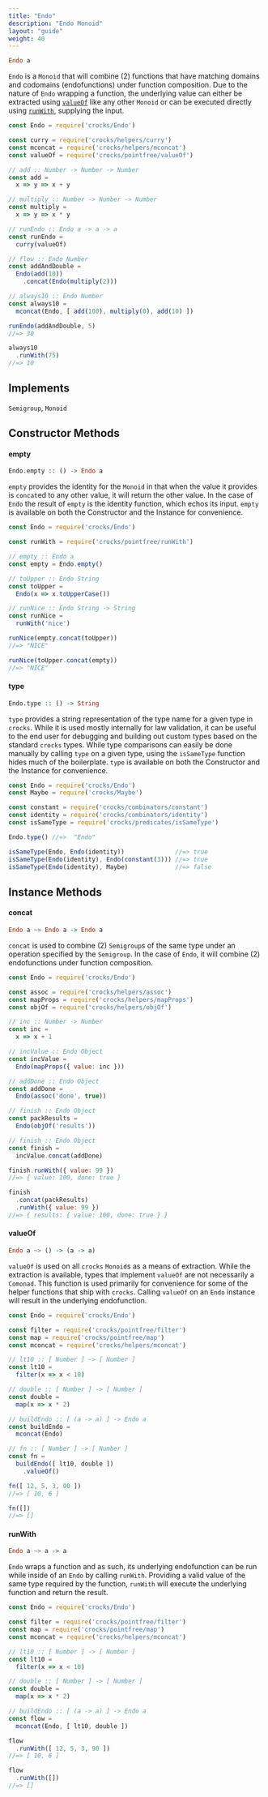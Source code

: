 ```yaml
---
title: "Endo"
description: "Endo Monoid"
layout: "guide"
weight: 40
---
```


```haskell
Endo a
```

`Endo` is a `Monoid` that will combine (2) functions that have matching domains
and codomains (endofunctions) under function composition. Due to the nature
of `Endo` wrapping a function, the underlying value can either be extracted
using [`valueOf`](#valueof) like any other `Monoid` or can be executed directly
using [`runWith`](#runWith), supplying the input.

```javascript
const Endo = require('crocks/Endo')

const curry = require('crocks/helpers/curry')
const mconcat = require('crocks/helpers/mconcat')
const valueOf = require('crocks/pointfree/valueOf')

// add :: Number -> Number -> Number
const add =
  x => y => x + y

// multiply :: Number -> Number -> Number
const multiply =
  x => y => x * y

// runEndo :: Endo a -> a -> a
const runEndo =
  curry(valueOf)

// flow :: Endo Number
const addAndDouble =
  Endo(add(10))
    .concat(Endo(multiply(2)))

// always10 :: Endo Number
const always10 =
  mconcat(Endo, [ add(100), multiply(0), add(10) ])

runEndo(addAndDouble, 5)
//=> 30

always10
  .runWith(75)
//=> 10
```

<article id="topic-implements">

## Implements

`Semigroup`, `Monoid`

</article>

<article id="topic-constructor">

## Constructor Methods

#### empty

```haskell
Endo.empty :: () -> Endo a
```

`empty` provides the identity for the `Monoid` in that when the value it
provides is `concat`ed to any other value, it will return the other value. In
the case of `Endo` the result of `empty` is the identity function, which echos
its input. `empty` is available on both the Constructor and the Instance for
convenience.

```javascript
const Endo = require('crocks/Endo')

const runWith = require('crocks/pointfree/runWith')

// empty :: Endo a
const empty = Endo.empty()

// toUpper :: Endo String
const toUpper =
  Endo(x => x.toUpperCase())

// runNice :: Endo String -> String
const runNice =
  runWith('nice')

runNice(empty.concat(toUpper))
//=> "NICE"

runNice(toUpper.concat(empty))
//=> "NICE"
```

#### type

```haskell
Endo.type :: () -> String
```

`type` provides a string representation of the type name for a given type in
`crocks`. While it is used mostly internally for law validation, it can be
useful to the end user for debugging and building out custom types based on the
standard `crocks` types. While type comparisons can easily be done manually by
calling `type` on a given type, using the `isSameType` function hides much of
the boilerplate. `type` is available on both the Constructor and the Instance
for convenience.

```javascript
const Endo = require('crocks/Endo')
const Maybe = require('crocks/Maybe')

const constant = require('crocks/combinators/constant')
const identity = require('crocks/combinators/identity')
const isSameType = require('crocks/predicates/isSameType')

Endo.type() //=>  "Endo"

isSameType(Endo, Endo(identity))              //=> true
isSameType(Endo(identity), Endo(constant(3))) //=> true
isSameType(Endo(identity), Maybe)             //=> false
```

</article>

<article id="topic-instance">

## Instance Methods

#### concat

```haskell
Endo a ~> Endo a -> Endo a
```

`concat` is used to combine (2) `Semigroup`s of the same type under an operation
specified by the `Semigroup`. In the case of `Endo`, it will combine (2)
endofunctions under function composition.

```javascript
const Endo = require('crocks/Endo')

const assoc = require('crocks/helpers/assoc')
const mapProps = require('crocks/helpers/mapProps')
const objOf = require('crocks/helpers/objOf')

// inc :: Number -> Number
const inc =
  x => x + 1

// incValue :: Endo Object
const incValue =
  Endo(mapProps({ value: inc }))

// addDone :: Endo Object
const addDone =
  Endo(assoc('done', true))

// finish :: Endo Object
const packResults =
  Endo(objOf('results'))

// finish :: Endo Object
const finish =
  incValue.concat(addDone)

finish.runWith({ value: 99 })
//=> { value: 100, done: true }

finish
  .concat(packResults)
  .runWith({ value: 99 })
//=> { results: { value: 100, done: true } }
```

#### valueOf

```haskell
Endo a ~> () -> (a -> a)
```

`valueOf` is used on all `crocks` `Monoid`s as a means of extraction. While the
extraction is available, types that implement `valueOf` are not necessarily a
`Comonad`. This function is used primarily for convenience for some of the
helper functions that ship with `crocks`. Calling `valueOf` on
an `Endo` instance will result in the underlying endofunction.

```javascript
const Endo = require('crocks/Endo')

const filter = require('crocks/pointfree/filter')
const map = require('crocks/pointfree/map')
const mconcat = require('crocks/helpers/mconcat')

// lt10 :: [ Number ] -> [ Number ]
const lt10 =
  filter(x => x < 10)

// double :: [ Number ] -> [ Number ]
const double =
  map(x => x * 2)

// buildEndo :: [ (a -> a) ] -> Endo a
const buildEndo =
  mconcat(Endo)

// fn :: [ Number ] -> [ Number ]
const fn =
  buildEndo([ lt10, double ])
    .valueOf()

fn([ 12, 5, 3, 90 ])
//=> [ 10, 6 ]

fn([])
//=> []
```

#### runWith

```haskell
Endo a ~> a -> a
```

`Endo` wraps a function and as such, its underlying endofunction can be run
while inside of an `Endo` by calling `runWith`. Providing a valid value of the
same type required by the function, `runWith` will execute the underlying
function and return the result.

```javascript
const Endo = require('crocks/Endo')

const filter = require('crocks/pointfree/filter')
const map = require('crocks/pointfree/map')
const mconcat = require('crocks/helpers/mconcat')

// lt10 :: [ Number ] -> [ Number ]
const lt10 =
  filter(x => x < 10)

// double :: [ Number ] -> [ Number ]
const double =
  map(x => x * 2)

// buildEndo :: [ (a -> a) ] -> Endo a
const flow =
  mconcat(Endo, [ lt10, double ])

flow
  .runWith([ 12, 5, 3, 90 ])
//=> [ 10, 6 ]

flow
  .runWith([])
//=> []
```

</article>
